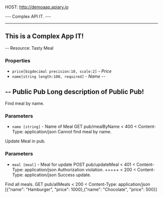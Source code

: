 HOST: http://demoaap.apiary.io

--- Complex API IT. ---

---
This is a Complex App IT!
---

--
Resource: Tasty Meal
### Properties
- `price[bigdecimal precision:10, scale:2]` - _Price_
- `name[string length:100, required]` - _Name_
--

--
Public Pub
Long description of Public Pub!
--

Find meal by name.
### Parameters
- `name [string]` - Name of Meal
GET pub/mealByName
< 400
< Content-Type: application/json
Cannot find meal by name.

Update Meal in pub.
### Parameters
- `meal [meal]` - Meal for update
POST pub/updateMeal
< 401
< Content-Type: application/json
Authorization violation.
+++++
< 200
< Content-Type: application/json
Success update.

Find all meals.
GET pub/allMeals
< 200
< Content-Type: application/json
[{"name": "Hamburger", "price": 1000},{"name": "Chocolate", "price": 500}]


